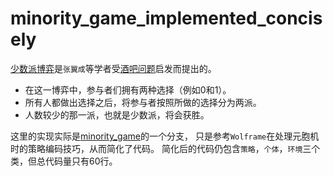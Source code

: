 # minority_game_implemented_concisely

[少数派博弈](https://zh.wikipedia.org/zh-hans/少数派博弈)是`张翼成`等学者受[酒吧问题](https://en.wikipedia.org/wiki/El_Farol_Bar_problem)启发而提出的。
- 在这一博弈中，参与者们拥有两种选择（例如0和1）。
- 所有人都做出选择之后，将参与者按照所做的选择分为两派。
- 人数较少的那一派，也就是少数派，将会获胜。

这里的实现实际是[minority_game](https://github.com/morningmorningwind/minority_game)的一个分支，
只是参考`Wolframe`在处理元胞机时的策略编码技巧，从而简化了代码。
简化后的代码仍包含`策略`，`个体`，`环境`三个类，但总代码量只有60行。
